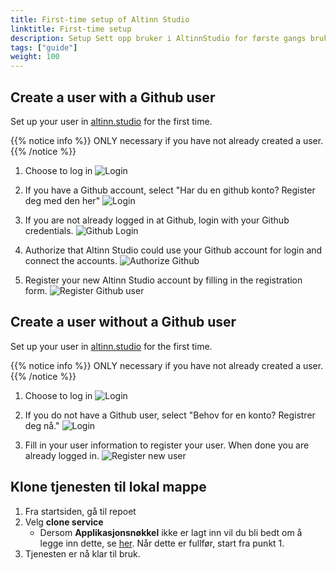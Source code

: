 ```yaml
---
title: First-time setup of Altinn Studio
linktitle: First-time setup
description: Setup Sett opp bruker i AltinnStudio for første gangs bruk.
tags: ["guide"]
weight: 100
---
```


## Create a user with a Github user

Set up your user in [altinn.studio](https://altinn.studio) for the first time.

{{% notice info %}}
ONLY necessary if you have not already created a user.
{{% /notice %}}

1. Choose to log in
![Login](login.png?width=800)

2. If you have a Github account, select "Har du en github konto? Register deg med den her"
![Login](LoginAS.png?width=800)

3. If you are not already logged in at Github, login with your Github credentials.
![Github Login](GithubLogin.png?width=400)

4. Authorize that Altinn Studio could use your Github account for login and connect the accounts.
![Authorize Github](AuthorizeAltinn.png?width=400)

5. Register your new Altinn Studio account by filling in the registration form.
![Register Github user](registerGithub.png?width=400)



## Create a user without a Github user

Set up your user in [altinn.studio](https://altinn.studio) for the first time.

{{% notice info %}}
ONLY necessary if you have not already created a user.
{{% /notice %}}

1. Choose to log in
![Login](login.png?width=800)

2. If you do not have a Github user, select "Behov for en konto? Registrer deg nå." 
![Login](LoginAS.png?width=800)

3. Fill in your user information to register your user. When done you are already logged in.
![Register new user](registerNewUser.png?width=400)

## Klone tjenesten til lokal mappe

1. Fra startsiden, gå til repoet
2. Velg **clone service**
    - Dersom **Applikasjonsnøkkel** ikke er lagt inn vil du bli bedt om å legge inn dette, se [her](#add-app-token). Når dette er fullfør, start fra punkt 1.
3. Tjenesten er nå klar til bruk.


